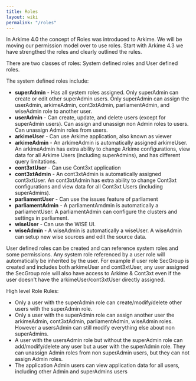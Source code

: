 ```yaml
---
title: Roles
layout: wiki
permalink: "/roles"
---
```



<div class="full-height-and-width-container with-footer pt-3 pr-5 pl-5 pb-3" markdown="1">

In Arkime 4.0 the concept of Roles was introduced to Arkime.
We will be moving our permission model over to use roles.
Start with Arkime 4.3 we have strengthed the roles and clearly outlined the rules.

There are two classes of roles: System defined roles and User defined roles.

The system defined roles include:

* <strong>superAdmin</strong> - Has all system roles assigned. Only superAdmin can create or edit other superAdmin users. Only superAdmin can assign the userAdmin, arkimeAdmin, cont3xtAdmin, parliamentAdmin, and wiseAdmin role to another user.
* <strong>userAdmin</strong> - Can create, update, and delete users (except for superAdmin users). Can assign and unassign non Admin roles to users. Can unassign Admin roles from users.
* <strong>arkimeUser</strong> - Can use Arkime application, also known as viewer
* <strong>arkimeAdmin</strong> - An arkimeAdmin is automatically assigned arkimeUser. An arkimeAdmin has extra ability to change Arkime configurations, view data for all Arkime Users (including superAdmins), and has different query limitations.
* <strong>cont3xtUser</strong> - Can use Cont3xt application
* <strong>cont3xtAdmin</strong> - An cont3xtAdmin is automatically assigned cont3xtUser. An cont3xtAdmin has extra ability to change Cont3xt configurations and view data for all Cont3xt Users (including superAdmins).
* <strong>parliamentUser</strong> - Can use the issues feature of parliament
* <strong>parliamentAdmin</strong> - A parliamentAmdmin is automatically a parliamentUser. A parliamentAdmin can configure the clusters and settings in parliament.
* <strong>wiseUser</strong> - Can use the WISE UI.
* <strong>wiseAdmin</strong> - A wiseAdmin is automatically a wiseUser. A wiseAdmin can setup new wise sources and edit the source data.


User defined roles can be created and can reference system roles and some permissions.
Any system role referenced by a user role will automatically be inherited by the user.
For example if user role SecGroup is created and includes both arkimeUser and cont3xtUser,
any user assigned the SecGroup role will also have access to Arkime & Cont3xt even if the user
doesn't have the arkimeUser/cont3xtUser directly assigned.


High level Role Rules:
* Only a user with the superAdmin role can create/modify/delete other users with the superAdmin role.
* Only a user with the superAdmin role can assign another user the arkimeAdmin, cont3xtAdmin, parliamentAdmin, wiseAdmin roles. However a usersAdmin can still modify everything else about non superAdmins.
* A user with the usersAdmin role but without the superAdmin role can add/modify/delete any user but a user with the superAdmin role. They can unassign Admin roles from non superAdmin users, but they can not assign Admin roles.
* The application Admin users can view application data for all users, including other Admin and superAdmins users
 

</div>

